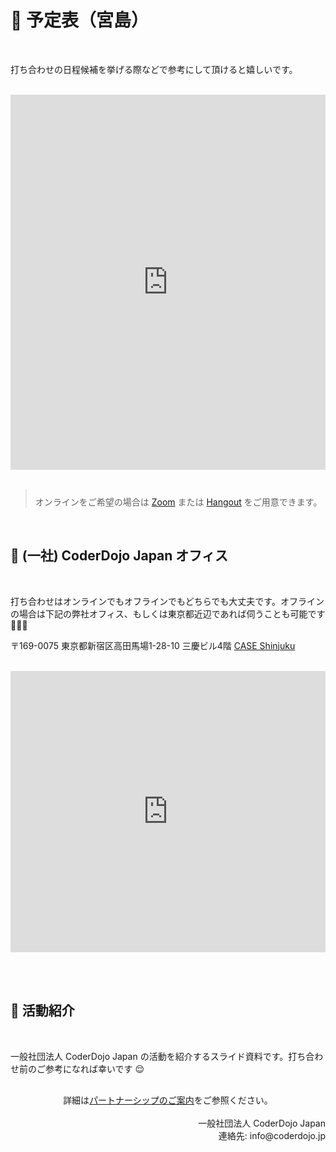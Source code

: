 # 📆 予定表（宮島）

<br>

打ち合わせの日程候補を挙げる際などで参考にして頂けると嬉しいです。

<br>

<div class="gc_wrapper">
  <div class="responsive-iframe-container small-container">
    <iframe src="https://calendar.google.com/calendar/embed?src=kirie%40inpw.jp&ctz=Asia%2FTokyo&amp;src=ja.japanese%23holiday%40group.v.calendar.google.com&amp;showTitle=0&amp;showTabs=0&amp;showPrint=0&amp;showDate=1&amp;hl=ja" style="border-width:0" width="100%" height="600" frameborder="0" scrolling="no"></iframe>
  </div>
</div>
<br>

<blockquote style="padding-top: 10px; font-style: normal;">オンラインをご希望の場合は <a href="https://zoom.us/jp-jp/meetings.html">Zoom</a> または <a href="https://hangouts.google.com/?hl=ja">Hangout</a> をご用意できます。</blockquote>

<br>

## 🏢 (一社) CoderDojo Japan オフィス

<br>

打ち合わせはオンラインでもオフラインでもどちらでも大丈夫です。オフラインの場合は下記の弊社オフィス、もしくは東京都近辺であれば伺うことも可能です 🏢🏃💨

〒169-0075 東京都新宿区高田馬場1-28-10 三慶ビル4階 [CASE Shinjuku](https://case-shinjuku.com/access)

<br>

<iframe src="https://www.google.com/maps/embed?pb=!1m18!1m12!1m3!1d3239.5740715995967!2d139.70255071526714!3d35.7120976358859!2m3!1f0!2f0!3f0!3m2!1i1024!2i768!4f13.1!3m3!1m2!1s0x60188d54776dce6b%3A0xc46b1d392ca25f9!2sCoderDojo%20Japan!5e0!3m2!1sja!2sjp!4v1603170377148!5m2!1sja!2sjp" width="100%" height="450" frameborder="0" style="border:0;" allowfullscreen="" aria-hidden="false" tabindex="0"></iframe>

<br><br>

## 📜 活動紹介

<br>

一般社団法人 CoderDojo Japan の活動を紹介するスライド資料です。打ち合わせ前のご参考になれば幸いです 😌

<div style='margin: 30px auto;'>
  <script async class="speakerdeck-embed" data-id="054962244c9f48aa8d2697abfafdba2c" data-ratio="1.33333333333333" src="//speakerdeck.com/assets/embed.js"></script>
</div>

<div align='center'>詳細は<a href='/partnership'>パートナーシップのご案内</a>をご参照ください。</div>

<br>

<div align="right">
一般社団法人 CoderDojo Japan<br>
連絡先: info@coderdojo.jp
</div>
